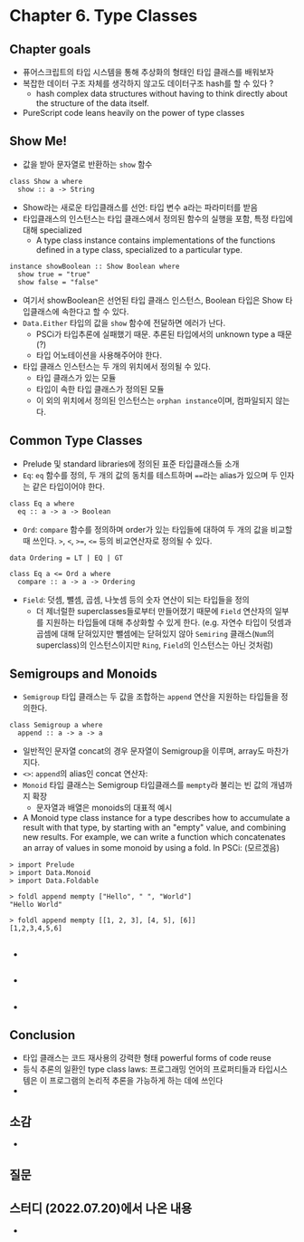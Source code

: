 # Chapter 6. Type Classes

## Chapter goals
- 퓨어스크립트의 타입 시스템을 통해 추상화의 형태인 타입 클래스를 배워보자
- 복잡한 데이터 구조 자체를 생각하지 않고도 데이터구조 hash를 할 수 있다 ?
  - hash complex data structures without having to think directly about the structure of the data itself.
- PureScript code leans heavily on the power of type classes

## Show Me!
- 값을 받아 문자열로 반환하는 `show` 함수
```
class Show a where
  show :: a -> String
```
  - Show라는 새로운 타입클래스를 선언: 타입 변수 a라는 파라미터를 받음
  - 타입클래스의 인스턴스는 타입 클래스에서 정의된 함수의 실행을 포함, 특정 타입에 대해 specialized 
    - A type class instance contains implementations of the functions defined in a type class, specialized to a particular type.
```
instance showBoolean :: Show Boolean where
  show true = "true"
  show false = "false"
```
- 여기서 showBoolean은 선언된 타입 클래스 인스턴스, Boolean 타입은 Show 타입클래스에 속한다고 할 수 있다.
- `Data.Either` 타입의 값을 `show` 함수에 전달하면 에러가 난다.
  - PSCi가 타입추론에 실패했기 때문. 추론된 타입에서의 unknown type a 때문(?)
  - 타입 어노테이션을 사용해주어야 한다.
- 타입 클래스 인스턴스는 두 개의 위치에서 정의될 수 있다. 
  - 타입 클래스가 있는 모듈
  - 타입이 속한 타입 클래스가 정의된 모듈 
  - 이 외의 위치에서 정의된 인스턴스는 `orphan instance`이며, 컴파일되지 않는다.

## Common Type Classes 
- Prelude 및 standard libraries에 정의된 표준 타입클래스들 소개
- `Eq`: `eq` 함수를 정의, 두 개의 값의 동치를 테스트하며 `==`라는 alias가 있으며 두 인자는 같은 타입이어야 한다.
```
class Eq a where
  eq :: a -> a -> Boolean
```
- `Ord`: `compare` 함수를 정의하며 order가 있는 타입들에 대하여 두 개의 값을 비교할 때 쓰인다. `>`, `<`, `>=`, `<=` 등의 비교연산자로 정의될 수 있다. 
```
data Ordering = LT | EQ | GT

class Eq a <= Ord a where
  compare :: a -> a -> Ordering
```
- `Field`: 덧셈, 뺄셈, 곱셈, 나눗셈 등의 숫자 연산이 되는 타입들을 정의 
  - 더 제너럴한 superclasses들로부터 만들어졌기 때문에 `Field` 연산자의 일부를 지원하는 타입들에 대해 추상화할 수 있게 한다. (e.g. 자연수 타입이 덧셈과 곱셈에 대해 닫혀있지만 뺄셈에는 닫혀있지 않아 `Semiring` 클래스(`Num`의 superclass)의 인스턴스이지만 `Ring`, `Field`의 인스턴스는 아닌 것처럼)


## Semigroups and Monoids
- `Semigroup` 타입 클래스는 두 값을 조합하는 `append` 연산을 지원하는 타입들을 정의한다.
```
class Semigroup a where
  append :: a -> a -> a
```
  - 일반적인 문자열 concat의 경우 문자열이 Semigroup을 이루며, array도 마찬가지다.
  - `<>`: `append`의 alias인 concat 연산자: 
- `Monoid` 타입 클래스는 Semigroup 타입클래스를 `mempty`라 불리는 빈 값의 개념까지 확장
  - 문자열과 배열은 monoids의 대표적 예시
- A Monoid type class instance for a type describes how to accumulate a result with that type, by starting with an "empty" value, and combining new results. For example, we can write a function which concatenates an array of values in some monoid by using a fold. In PSCi: (모르겠음)
```
> import Prelude
> import Data.Monoid
> import Data.Foldable

> foldl append mempty ["Hello", " ", "World"]
"Hello World"

> foldl append mempty [[1, 2, 3], [4, 5], [6]]
[1,2,3,4,5,6]
```


## 
- 

## 
- 

## 
- 

## Conclusion
- 타입 클래스는 코드 재사용의 강력한 형태 powerful forms of code reuse
- 등식 추론의 일환인 type class laws: 프로그래밍 언어의 프로퍼티들과 타입시스템은 이 프로그램의 논리적 추론을 가능하게 하는 데에 쓰인다
- 

## 소감
- 

## 질문

## 스터디 (2022.07.20)에서 나온 내용
- 